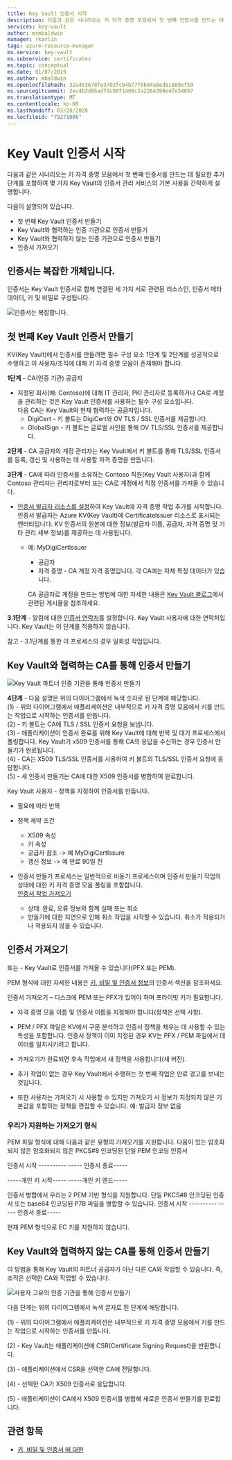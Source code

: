 ```yaml
---
title: Key Vault 인증서 시작
description: 다음과 같은 시나리오는 키 자격 증명 모음에서 첫 번째 인증서를 만드는 데 필요한 추가 단계를 포함하여 몇 가지 Key Vault의 인증서 관리 서비스의 기본 사용을 간략하게 설명합니다.
services: key-vault
author: msmbaldwin
manager: rkarlin
tags: azure-resource-manager
ms.service: key-vault
ms.subservice: certificates
ms.topic: conceptual
ms.date: 01/07/2019
ms.author: mbaldwin
ms.openlocfilehash: 32a453678fe3702fcb4b77f0b04a8ed5c889ef59
ms.sourcegitcommit: 2ec4b3d0bad7dc0071400c2a2264399e4fe34897
ms.translationtype: MT
ms.contentlocale: ko-KR
ms.lasthandoff: 03/28/2020
ms.locfileid: "79271006"
---
```

# <a name="get-started-with-key-vault-certificates"></a>Key Vault 인증서 시작
다음과 같은 시나리오는 키 자격 증명 모음에서 첫 번째 인증서를 만드는 데 필요한 추가 단계를 포함하여 몇 가지 Key Vault의 인증서 관리 서비스의 기본 사용을 간략하게 설명합니다.

다음이 설명되어 있습니다.
- 첫 번째 Key Vault 인증서 만들기
- Key Vault와 협력하는 인증 기관으로 인증서 만들기
- Key Vault와 협력하지 않는 인증 기관으로 인증서 만들기
- 인증서 가져오기

## <a name="certificates-are-complex-objects"></a>인증서는 복잡한 개체입니다.
인증서는 Key Vault 인증서로 함께 연결된 세 가지 서로 관련된 리소스인, 인증서 메타데이터, 키 및 비밀로 구성됩니다.


![인증서는 복잡합니다.](media/azure-key-vault.png)


## <a name="creating-your-first-key-vault-certificate"></a>첫 번째 Key Vault 인증서 만들기  
 KV(Key Vault)에서 인증서를 만들려면 필수 구성 요소 1단계 및 2단계를 성공적으로 수행하고 이 사용자/조직에 대해 키 자격 증명 모음이 존재해야 합니다.  

**1단계** - CA(인증 기관) 공급자  
-   지정된 회사(예: Contoso)에 대해 IT 관리자, PKI 관리자로 등록하거나 CA로 계정을 관리하는 것은 Key Vault 인증서를 사용하는 필수 구성 요소입니다.  
    다음 CA는 Key Vault와 현재 협력하는 공급자입니다.  
    -   DigiCert - 키 볼트는 DigiCert와 OV TLS / SSL 인증서를 제공합니다.  
    -   GlobalSign - 키 볼트는 글로벌 사인을 통해 OV TLS/SSL 인증서를 제공합니다.  

**2단계** - CA 공급자의 계정 관리자는 Key Vault에서 키 볼트를 통해 TLS/SSL 인증서를 등록, 갱신 및 사용하는 데 사용할 자격 증명을 만듭니다.

**3단계** - CA에 따라 인증서를 소유하는 Contoso 직원(Key Vault 사용자)과 함께 Contoso 관리자는 관리자로부터 또는 CA로 계정에서 직접 인증서를 가져올 수 있습니다.  

- [인증서 발급자 리소스를 설정](/rest/api/keyvault/setcertificateissuer/setcertificateissuer)하여 Key Vault에 자격 증명 작업 추가를 시작합니다. 인증서 발급자는 Azure KV(Key Vault)에 CertificateIssuer 리소스로 표시되는 엔터티입니다. KV 인증서의 원본에 대한 정보(발급자 이름, 공급자, 자격 증명 및 기타 관리 세부 정보)를 제공하는 데 사용됩니다.
  - 예: MyDigiCertIssuer  
    -   공급자  
    -   자격 증명 - CA 계정 자격 증명입니다. 각 CA에는 자체 특정 데이터가 있습니다.  

    CA 공급자로 계정을 만드는 방법에 대한 자세한 내용은 [Key Vault 블로그](https://aka.ms/kvcertsblog)에서 관련된 게시물을 참조하세요.  

**3.1단계** - 알림에 대한 [인증서 연락처](/rest/api/keyvault/setcertificatecontacts/setcertificatecontacts)를 설정합니다. Key Vault 사용자에 대한 연락처입니다. Key Vault는 이 단계를 적용하지 않습니다.  

참고 - 3.1단계를 통한 이 프로세스의 경우 일회성 작업입니다.  

## <a name="creating-a-certificate-with-a-ca-partnered-with-key-vault"></a>Key Vault와 협력하는 CA를 통해 인증서 만들기

![Key Vault 파트너 인증 기관을 통해 인증서 만들기](media/certificate-authority-2.png)

**4단계** - 다음 설명은 위의 다이어그램에서 녹색 숫자로 된 단계에 해당합니다.  
  (1) - 위의 다이어그램에서 애플리케이션은 내부적으로 키 자격 증명 모음에서 키를 만드는 작업으로 시작하는 인증서를 만듭니다.  
  (2) - 키 볼트는 CA에 TLS / SSL 인증서 요청을 보냅니다.  
  (3) - 애플리케이션이 인증서 완료를 위해 Key Vault에 대해 반복 및 대기 프로세스에서 폴링합니다. Key Vault가 x509 인증서를 통해 CA의 응답을 수신하는 경우 인증서 만들기가 완료됩니다.  
  (4) - CA는 X509 TLS/SSL 인증서를 사용하여 키 볼트의 TLS/SSL 인증서 요청에 응답합니다.  
  (5) - 새 인증서 만들기는 CA에 대한 X509 인증서를 병합하여 완료합니다.  

  Key Vault 사용자 - 정책을 지정하여 인증서를 만듭니다.

  -   필요에 따라 반복  
  -   정책 제약 조건  
      -   X509 속성  
      -   키 속성  
      -   공급자 참조 -> 예 MyDigiCertIssure  
      -   갱신 정보 -> 예 만료 90일 전  

  - 인증서 만들기 프로세스는 일반적으로 비동기 프로세스이며 인증서 만들기 작업의 상태에 대한 키 자격 증명 모음 폴링을 포함합니다.  
[인증서 작업 가져오기](/rest/api/keyvault/getcertificateoperation/getcertificateoperation)  
      -   상태: 완료, 오류 정보와 함께 실패 또는 취소  
      -   만들기에 대한 지연으로 인해 취소 작업을 시작할 수 있습니다. 취소가 적용되거나 적용되지 않을 수 있습니다.  

## <a name="import-a-certificate"></a>인증서 가져오기  
 또는 - Key Vault로 인증서를 가져올 수 있습니다(PFX 또는 PEM).  

 PEM 형식에 대한 자세한 내용은 [키, 비밀 및 인증서 정보](about-keys-secrets-and-certificates.md)의 인증서 섹션을 참조하세요.  

 인증서 가져오기 – 디스크에 PEM 또는 PFX가 있어야 하며 프라이빗 키가 필요합니다. 
-   자격 증명 모음 이름 및 인증서 이름을 지정해야 합니다(정책은 선택 사항).

-   PEM / PFX 파일은 KV에서 구문 분석하고 인증서 정책을 채우는 데 사용할 수 있는 특성을 포함합니다. 인증서 정책이 이미 지정된 경우 KV는 PFX / PEM 파일에서 데이터를 일치시키려고 합니다.  

-   가져오기가 완료되면 후속 작업에서 새 정책을 사용합니다(새 버전).  

-   추가 작업이 없는 경우 Key Vault에서 수행하는 첫 번째 작업은 만료 경고를 보내는 것입니다. 

-   또한 사용자는 가져오기 시 사용할 수 있지만 가져오기 시 정보가 지정되지 않은 기본값을 포함하는 정책을 편집할 수 있습니다. 예: 발급자 정보 없음  

### <a name="formats-of-import-we-support"></a>우리가 지원하는 가져오기 형식
PEM 파일 형식에 대해 다음과 같은 유형의 가져오기를 지원합니다. 다음이 있는 암호화되지 않은 암호화되지 않은 PKCS#8 인코딩된 단일 PEM 인코딩 인증서

인증서 시작 ---------- ----- 인증서 종료-----

-----개인 키 시작----- -----개인 키 엔드-----

인증서 병합에서 우리는 2 PEM 기반 형식을 지원합니다. 단일 PKCS#8 인코딩된 인증서 또는 base64 인코딩된 P7B 파일을 병합할 수 있습니다. 인증서 시작 ---------- ----- 인증서 종료-----

현재 PEM 형식으로 EC 키를 지원하지 않습니다.

## <a name="creating-a-certificate-with-a-ca-not-partnered-with-key-vault"></a>Key Vault와 협력하지 않는 CA를 통해 인증서 만들기  
 이 방법을 통해 Key Vault의 파트너 공급자가 아닌 다른 CA와 작업할 수 있습니다. 즉, 조직은 선택한 CA와 작업할 수 있습니다.  

![사용자 고유의 인증 기관을 통해 인증서 만들기](media/certificate-authority-1.png)  

 다음 단계는 위의 다이어그램에서 녹색 글자로 된 단계에 해당합니다.  

  (1) - 위의 다이어그램에서 애플리케이션은 내부적으로 키 자격 증명 모음에서 키를 만드는 작업으로 시작하는 인증서를 만듭니다.  

  (2) - Key Vault는 애플리케이션에 CSR(Certificate Signing Request)을 반환합니다.  

  (3) - 애플리케이션에서 CSR을 선택한 CA에 전달합니다.  

  (4) - 선택한 CA가 X509 인증서로 응답합니다.  

  (5) - 애플리케이션이 CA에서 X509 인증서를 병합해 새로운 인증서 만들기를 완료합니다.

## <a name="see-also"></a>관련 항목

- [키, 비밀 및 인증서 에 대한](about-keys-secrets-and-certificates.md)
